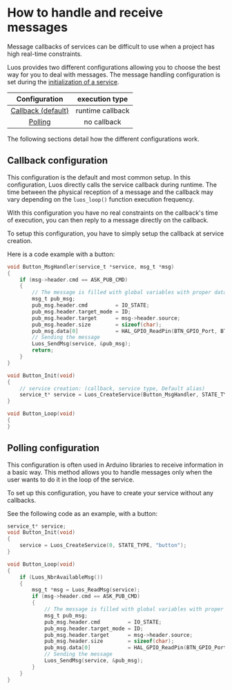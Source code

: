 # How to handle and receive messages

Message callbacks of services can be difficult to use when a project has high real-time constraints.

Luos provides two different configurations allowing you to choose the best way for you to deal with messages.
The message handling configuration is set during the [initialization of a service](../services/service_api.md).

|Configuration|execution type|
|:---:|:---:|
|[Callback (default)](#Callback-configuration)|runtime callback|
|[Polling](#polling-configuration)|no callback|

The following sections detail how the different configurations work.

## Callback configuration

This configuration is the default and most common setup. In this configuration, Luos directly calls the service callback during runtime. The time between the physical reception of a message and the callback may vary depending on the `luos_loop()` function execution frequency.

With this configuration you have no real constraints on the callback's time of execution, you can then reply to a message directly on the callback.

To setup this configuration, you have to simply setup the callback at service creation.

Here is a code example with a button:
```c
void Button_MsgHandler(service_t *service, msg_t *msg)
{
    if (msg->header.cmd == ASK_PUB_CMD)
    {
        // The message is filled with global variables with proper data
        msg_t pub_msg;
        pub_msg.header.cmd         = IO_STATE;
        pub_msg.header.target_mode = ID;
        pub_msg.header.target      = msg->header.source;
        pub_msg.header.size        = sizeof(char);
        pub_msg.data[0]            = HAL_GPIO_ReadPin(BTN_GPIO_Port, BTN_Pin);
        // Sending the message
        Luos_SendMsg(service, &pub_msg);
        return;
    }
}

void Button_Init(void)
{
    // service creation: (callback, service type, Default alias)
    service_t* service = Luos_CreateService(Button_MsgHandler, STATE_TYPE, "button");
}

void Button_Loop(void)
{
}
```

## Polling configuration
This configuration is often used in Arduino libraries to receive information in a basic way. This method allows you to handle messages only when the user wants to do it in the loop of the service.

To set up this configuration, you have to create your service without any callbacks.

See the following code as an example, with a button:

```c
service_t* service;
void Button_Init(void)
{
    service = Luos_CreateService(0, STATE_TYPE, "button");
}

void Button_Loop(void)
{
    if (Luos_NbrAvailableMsg())
    {
        msg_t *msg = Luos_ReadMsg(service);
        if (msg->header.cmd == ASK_PUB_CMD)
        {
            // The message is filled with global variables with proper data
            msg_t pub_msg;
            pub_msg.header.cmd         = IO_STATE;
            pub_msg.header.target_mode = ID;
            pub_msg.header.target      = msg->header.source;
            pub_msg.header.size        = sizeof(char);
            pub_msg.data[0]            = HAL_GPIO_ReadPin(BTN_GPIO_Port, BTN_Pin);
            // Sending the message
            Luos_SendMsg(service, &pub_msg);
        }
    }
}
```
